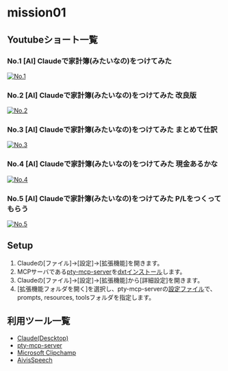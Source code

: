 # mission01
## Youtubeショート一覧
### No.1 [AI] Claudeで家計簿(みたいなの)をつけてみた

[![No.1](https://img.youtube.com/vi/1Gb_H-ES_bY/maxresdefault.jpg)](https://youtube.com/shorts/1Gb_H-ES_bY)

### No.2 [AI] Claudeで家計簿(みたいなの)をつけてみた 改良版

[![No.2](https://img.youtube.com/vi/wKDSnlEK1YU/maxresdefault.jpg)](https://youtube.com/shorts/wKDSnlEK1YU)

### No.3 [AI] Claudeで家計簿(みたいなの)をつけてみた まとめて仕訳

[![No.3](https://img.youtube.com/vi/zBnCXTHS7Ms/maxresdefault.jpg)](https://youtube.com/shorts/zBnCXTHS7Ms)

### No.4 [AI] Claudeで家計簿(みたいなの)をつけてみた 現金あるかな

[![No.4](https://img.youtube.com/vi/0_KedOvhN7I/maxresdefault.jpg)](https://youtube.com/shorts/0_KedOvhN7I)

### No.5 [AI] Claudeで家計簿(みたいなの)をつけてみた P/Lをつくってもらう

[![No.5](https://img.youtube.com/vi/cdI5DQN_nS8/maxresdefault.jpg)](https://youtube.com/shorts/cdI5DQN_nS8)

## Setup
1. Claudeの[ファイル]→[設定]→[拡張機能]を開きます。
2. MCPサーバである[pty-mcp-server](https://github.com/phoityne/pty-mcp-server)を[dxtインストール](https://github.com/phoityne/pms-dxt)します。 
3. Claudeの[ファイル]→[設定]→[拡張機能]から[詳細設定]を開きます。
4. [拡張機能フォルダを開く]を選択し、pty-mcp-serverの[設定ファイル](https://github.com/phoityne/pms-missions/blob/main/0001_default-assets/pty-mcp-server.yaml)で、prompts, resources, toolsフォルダを指定します。

## 利用ツール一覧
- [Claude(Descktop)](https://claude.ai/download)
- [pty-mcp-server](https://github.com/phoityne/pty-mcp-server)
- [Microsoft Clipchamp](https://apps.microsoft.com/detail/9p1j8s7ccwwt?hl=ja-JP&gl=JP)
- [AivisSpeech](https://aivis-project.com/)

